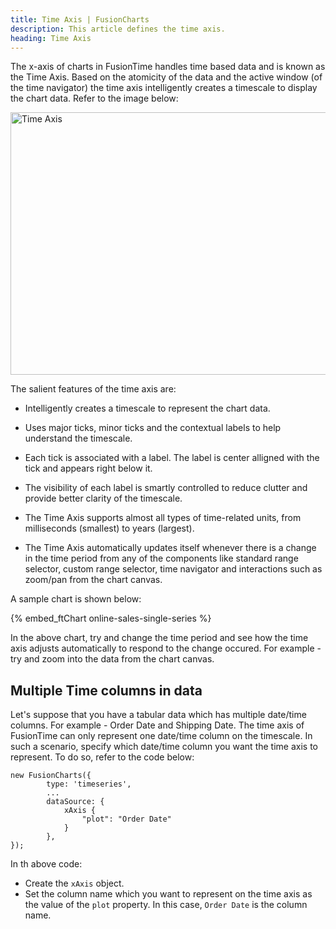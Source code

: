 ```yaml
---
title: Time Axis | FusionCharts
description: This article defines the time axis.
heading: Time Axis
---
```


The x-axis of charts in FusionTime handles time based data and is known as the Time Axis. Based on the atomicity of the data and the active window (of the time navigator) the time axis intelligently creates a timescale to display the chart data. Refer to the image below:

<img src="{% site.BASE_URL %}/images/fusiontime-component-time-axis.png" alt="Time Axis" width="700" height="420">

The salient  features of the time axis are:

* Intelligently creates a timescale to represent the chart data. 

* Uses major ticks, minor ticks and the contextual labels to help understand the timescale.

* Each tick is associated with a label. The label is center alligned with the tick and appears right below it. 

* The visibility of each label is smartly controlled to reduce clutter and provide better clarity of the timescale.

* The Time Axis supports almost all types of time-related units, from milliseconds (smallest) to years (largest).

* The Time Axis automatically updates itself whenever there is a change in the time period from any of the components like standard range selector, custom range selector, time navigator and interactions such as zoom/pan from the chart canvas.

A sample chart is shown below:

{% embed_ftChart online-sales-single-series %}

In the above chart, try and change the time period and see how the time axis adjusts automatically to respond to the change occured. For example - try and zoom into the data from the chart canvas.

## Multiple Time columns in data

Let's suppose that you have a tabular data which has multiple date/time columns. For example - Order Date and Shipping Date. The time axis of FusionTime can only represent one date/time column on the timescale. In such a scenario, specify which date/time column you want the time axis to represent. To do so, refer to the code below:

```
new FusionCharts({
        type: 'timeseries',
        ...
        dataSource: {
			xAxis {
				"plot": "Order Date"
			}
	    },
});
```

In th above code:

* Create the `xAxis` object.
* Set the column name which you want to represent on the time axis as the value of the `plot` property. In this case, `Order Date` is the column name.
